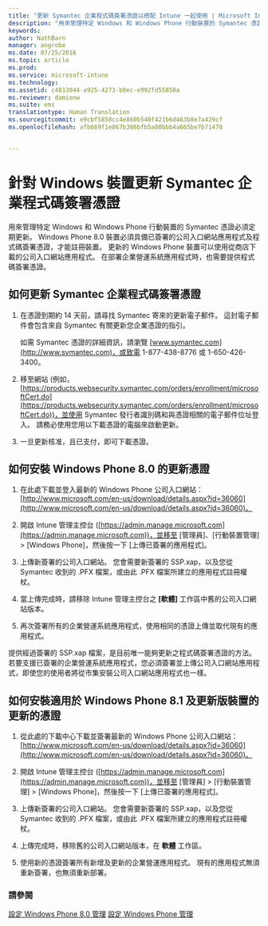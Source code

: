 ```yaml
---
title: "更新 Symantec 企業程式碼簽署憑證以搭配 Intune 一起使用 | Microsoft Intune"
description: "用來管理特定 Windows 和 Windows Phone 行動裝置的 Symantec 憑證更新指引"
keywords: 
author: NathBarn
manager: angrobe
ms.date: 07/25/2016
ms.topic: article
ms.prod: 
ms.service: microsoft-intune
ms.technology: 
ms.assetid: c4813044-a925-4273-b0ec-e992fd55850a
ms.reviewer: damionw
ms.suite: ems
translationtype: Human Translation
ms.sourcegitcommit: e9cbf5858cc4e860b540f421b6d463b8e7a429cf
ms.openlocfilehash: afb669f1e867b386bfb5a80bbb4a665be7b71478


---
```


# 針對 Windows 裝置更新 Symantec 企業程式碼簽署憑證

用來管理特定 Windows 和 Windows Phone 行動裝置的 Symantec 憑證必須定期更新。 Windows Phone 8.0 裝置必須具備已簽署的公司入口網站應用程式及程式碼簽署憑證，才能註冊裝置。 更新的 Windows Phone 裝置可以使用從商店下載的公司入口網站應用程式。 在部署企業營運系統應用程式時，也需要提供程式碼簽署憑證。

## 如何更新 Symantec 企業程式碼簽署憑證

1.  在憑證到期約 14 天前，請尋找 Symantec 寄來的更新電子郵件。 這封電子郵件會包含來自 Symantec 有關更新您企業憑證的指引。

    如需 Symantec 憑證的詳細資訊，請瀏覽 [www.symantec.com](http://www.symantec.com)，或致電 1-877-438-8776 或 1-650-426-3400。

2.  移至網站 (例如，[https://products.websecurity.symantec.com/orders/enrollment/microsoftCert.do](https://products.websecurity.symantec.com/orders/enrollment/microsoftCert.do))，並使用 Symantec 發行者識別碼和與憑證相關的電子郵件位址登入。 請務必使用您用以下載憑證的電腦來啟動更新。

3.  一旦更新核准，且已支付，即可下載憑證。

## 如何安裝 Windows Phone 8.0 的更新憑證

1.  在此處下載並登入最新的 Windows Phone 公司入口網站：[http://www.microsoft.com/en-us/download/details.aspx?id=36060](http://www.microsoft.com/en-us/download/details.aspx?id=36060)。

2.  開啟 Intune 管理主控台 ([https://admin.manage.microsoft.com](https://admin.manage.microsoft.com))，並移至 [管理員]、[行動裝置管理] &gt; [Windows Phone]，然後按一下 [上傳已簽署的應用程式]。

3.  上傳新簽署的公司入口網站。 您會需要新簽署的 SSP.xap，以及您從 Symantec 收到的 .PFX 檔案，或由此 .PFX 檔案所建立的應用程式註冊權杖。

4.  當上傳完成時，請移除 Intune 管理主控台之 **[軟體]** 工作區中舊的公司入口網站版本。

5.  再次簽署所有的企業營運系統應用程式，使用相同的憑證上傳並取代現有的應用程式。

提供經過簽署的 SSP.xap 檔案，是目前唯一能夠更新之程式碼簽署憑證的方法。 若要支援已簽署的企業營運系統應用程式，您必須簽署並上傳公司入口網站應用程式，即使您的使用者將從市集安裝公司入口網站應用程式也一樣。

## 如何安裝適用於 Windows Phone 8.1 及更新版裝置的更新的憑證

1.  從此處的下載中心下載並簽署最新的 Windows Phone 公司入口網站：[http://www.microsoft.com/en-us/download/details.aspx?id=36060](http://www.microsoft.com/en-us/download/details.aspx?id=36060)。

2.  開啟 Intune 管理主控台 ([https://admin.manage.microsoft.com](https://admin.manage.microsoft.com))，並移至 [管理員] &gt; [行動裝置管理] &gt; [Windows Phone]，然後按一下 [上傳已簽署的應用程式]。

3.  上傳新簽署的公司入口網站。 您會需要新簽署的 SSP.xap，以及您從 Symantec 收到的 .PFX 檔案，或由此 .PFX 檔案所建立的應用程式註冊權杖。

4.  上傳完成時，移除舊的公司入口網站版本，在 **軟體**  工作區。

5.  使用新的憑證簽署所有新增及更新的企業營運應用程式。 現有的應用程式無須重新簽署，也無須重新部署。


### 請參閱
[設定 Windows Phone 8.0 管理](set-up-windows-phone-8.0-management-with-microsoft-intune.md)
[設定 Windows Phone 管理](set-up-windows-phone-management-with-microsoft-intune.md)



<!--HONumber=Jul16_HO4-->



